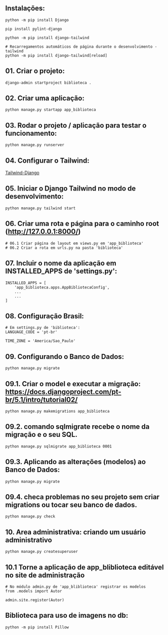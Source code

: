 ## Instalações:
```
python -m pip install Django

pip install pylint-django

python -m pip install django-tailwind

# Recarregamentos automáticos de página durante o desenvolvimento - tailwind
python -m pip install django-tailwind[reload]

```

## 01. Criar o projeto:
```
django-admin startproject biblioteca .

```

## 02. Criar uma aplicação:
```
python manage.py startapp app_biblioteca
```

## 03. Rodar o projeto / aplicação para testar o funcionamento:
```
python manage.py runserver

```

## 04. Configurar o Tailwind:
[Tailwind-Django](https://django-tailwind.readthedocs.io/en/latest/installation.html)


## 05. Iniciar o Django Tailwind no modo de desenvolvimento:
```
python manage.py tailwind start
```

## 06. Criar uma rota e página para o caminho root (http://127.0.0.1:8000/)
```
# 06.1 Criar página de layout em views.py em 'app_biblioteca'
# 06.2 Criar a rota em urls.py na pasta 'biblioteca'
```

## 07. Incluir o nome da aplicação em INSTALLED_APPS de 'settings.py':
```
INSTALLED_APPS = [
    'app_biblioteca.apps.AppBibliotecaConfig',
    ...
    ...
]
```

## 08. Configuração Brasil:
```
# Em settings.py de 'biblioteca':
LANGUAGE_CODE = 'pt-br'

TIME_ZONE = 'America/Sao_Paulo'
```


## 09. Configurando o Banco de Dados:
```
python manage.py migrate
```


## 09.1. Criar o model e executar a migração: https://docs.djangoproject.com/pt-br/5.1/intro/tutorial02/
```
python manage.py makemigrations app_biblioteca
```

## 09.2. comando sqlmigrate recebe o nome da migração e o seu SQL.
```
python manage.py sqlmigrate app_biblioteca 0001
```


## 09.3. Aplicando as alterações (modelos) ao Banco de Dados:
```
python manage.py migrate
```


## 09.4. checa problemas no seu projeto sem criar migrations ou tocar seu banco de dados.
```
python manage.py check
```



## 10. Area administrativa: criando um usuário administrativo
```
python manage.py createsuperuser
```

## 10.1 Torne a aplicação de app_bliblioteca editável no site de administração
```
# No módulo admin.py de 'app_bliblioteca' registrar os modelos
from .models import Autor

admin.site.register(Autor)
```

## Biblioteca para uso de imagens no db:
```
python -m pip install Pillow
```
